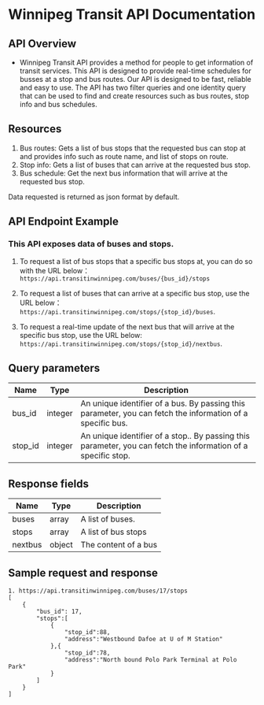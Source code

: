 # Winnipeg Transit API Documentation

## API Overview

* Winnipeg Transit API provides a method for people to get information of transit services. This API is designed to provide real-time schedules for busses at a stop and bus routes. Our API is designed to be fast, reliable and easy to use. The API has two filter queries and one identity query that can be used to find and create resources such as bus routes, stop info and bus schedules.
  
## Resources

1. Bus routes: Gets a list of bus stops that the requested bus can stop at and provides info such as route name, and list of stops on route.
2. Stop info: Gets a list of buses that can arrive at the requested bus stop.
3. Bus schedule: Get the next bus information that will arrive at the requested bus stop.

Data requested is returned as json format by default.


## API Endpoint Example

### This API exposes data of buses and stops.
1. To request a list of bus stops that a specific bus stops at, you can do so with the URL below： 
```https://api.transitinwinnipeg.com/buses/{bus_id}/stops``` 

2. To request a list of buses that can arrive at a specific bus stop, use the URL below：   
```https://api.transitinwinnipeg.com/stops/{stop_id}/buses```.

1. To request a real-time update of the next bus that will arrive at the specific bus stop, use the URL below: ```https://api.transitinwinnipeg.com/stops/{stop_id}/nextbus```.

## Query parameters
| Name |Type| Description |
| --- | ---|----------- |
| bus_id| integer| An unique identifier of a bus. By passing this parameter, you can fetch the information of a specific bus.
| stop_id | integer| An unique identifier of a stop.. By passing this parameter, you can fetch the information of a specific stop.

## Response fields
| Name |Type| Description |
| --- | ---|----------- |
| buses| array | A list of buses. 
| stops | array |  A list of bus stops
| nextbus | object | The content of a bus

## Sample request and response

```
1. https://api.transitinwinnipeg.com/buses/17/stops
[
    {
        "bus_id": 17,
        "stops":[
            {
                "stop_id":88,
                "address":"Westbound Dafoe at U of M Station"
            },{
                "stop_id":78,
                "address":"North bound Polo Park Terminal at Polo Park"
            }
        ]
    }
]

```


